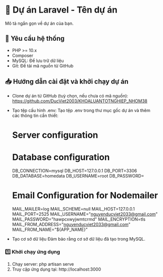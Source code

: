 # 🚀 Dự án Laravel - Tên dự án

Mô tả ngắn gọn về dự án của bạn.  

## 📌 Yêu cầu hệ thống

- PHP >= 10.x
- Composer
- MySQL: Để lưu trữ dữ liệu
- Git: Để tải mã nguồn từ GitHub

## 📥 Hướng dẫn cài đặt và khởi chạy dự án
- Clone dự án từ GitHub (tuỳ chọn, nếu chưa có mã nguồn):
    https://github.com/DucViet2003/KHOALUANTOTNGHIEP_NHOM38

- Tạo tệp cấu hình .env: Tạo tệp .env trong thư mục gốc dự án và thêm các thông tin cần thiết:
    # Server configuration

    # Database configuration
    DB_CONNECTION=mysql
    DB_HOST=127.0.0.1
    DB_PORT=3306
    DB_DATABASE=homedata
    DB_USERNAME=root
    DB_PASSWORD=
    # Email Configuration for Nodemailer
    MAIL_MAILER=log
    MAIL_SCHEME=null
    MAIL_HOST=127.0.0.1
    MAIL_PORT=2525
    MAIL_USERNAME="nguyenducviet2033@gmail.com"
    MAIL_PASSWORD="hawpcxwyjwmtcrmd"
    MAIL_ENCRYPTION=tls
    MAIL_FROM_ADDRESS="nguyenducviet2033@gmail.com"
    MAIL_FROM_NAME="${APP_NAME}"

- Tạo cơ sở dữ liệu 
    Đảm bảo rằng cơ sở dữ liệu đã tạo trong MySQL.


### 1️⃣ Khởi chạy ứng dụng
1. Chạy server:
    php artisan serve
2. Truy cập ứng dụng tại: http://localhost:3000